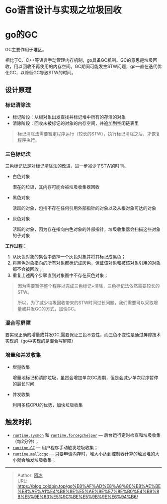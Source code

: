 # Go语言设计与实现之垃圾回收


# go的GC

GC主要作用于堆区。

相比于C、C++等语言手动管理内存机制，go具备GC机制。GC的意思是垃圾回收，用以回收不再使用的内存空间。GC期间可能发生STW问题，go一直在迭代优化GC，以降低GC导致STW的时间。

## 设计原理

### 标记清除法

- 标记阶段：从根对象出发查找并标记堆中所有的存活的对象
- 清除阶段：回收未被标记的对象的内存空间，并追加到空闲链表里

> 标记清除法需要暂定程序运行（较长的STW），执行标记清除之后，才恢复程序执行。

### 三色标记法

三色标记法是对标记清除法的改进，进一步减少了STW的时间。

- 白色对象

  潜在的垃圾，其内存可能会被垃圾收集器回收

- 黑色对象

  活跃的对象，包括不存在任何引用外部指针的对象以及从根对象可达的对象

- 灰色对象

  活跃的对象，因为存在指向白色对象的外部指针，垃圾收集器会扫描这些对象的子对象

**工作过程：**

1. 从灰色对象的集合中选择一个灰色对象并将其标记成黑色；
2. 将黑色对象指向的所有对象都标记成灰色，保证该对象和被该对象引用的对象都不会被回收；
3. 重复上述两个步骤直到对象图中不存在灰色对象；

> 因为需要暂停整个程序以完成三色标记+清除，三色标记法依然需要较长的STW。
>
> 所以，为了减少垃圾回收带来的STW时间过长问题，我们需要可以采取增量或并发GC的方式，加快GC。

### 混合写屏障

要实现正确的增量或并发GC,需要保证三色不变性，而三色不变性是通过屏障技术实现的（go中实现的是混合写屏障）

### 增量和并发收集

- 增量收集

  增量地标记和清除垃圾，虽然会增加单次GC周期，但是会减少单次程序暂停的最长时间

- 并发收集

  利用多核CPU的优势，加快垃圾收集

## 触发时机

- [`runtime.sysmon`](https://draveness.me/golang/tree/runtime.sysmon) 和 [`runtime.forcegchelper`](https://draveness.me/golang/tree/runtime.forcegchelper) — 后台运行定时检查和垃圾收集（每2分钟）；
- [`runtime.GC`](https://draveness.me/golang/tree/runtime.GC) — 用户程序手动触发垃圾收集；
- [`runtime.mallocgc`](https://draveness.me/golang/tree/runtime.mallocgc) — 只要申请内存时，堆大小达到控制器计算的触发堆的大小就会触发垃圾收集；


---

> Author: [阿冰](https://github.com/cold-bin)  
> URL: https://blog.coldbin.top/go%E8%AF%AD%E8%A8%80%E8%AE%BE%E8%AE%A1%E4%B8%8E%E5%AE%9E%E7%8E%B0%E4%B9%8B%E5%9E%83%E5%9C%BE%E5%9B%9E%E6%94%B6/  

